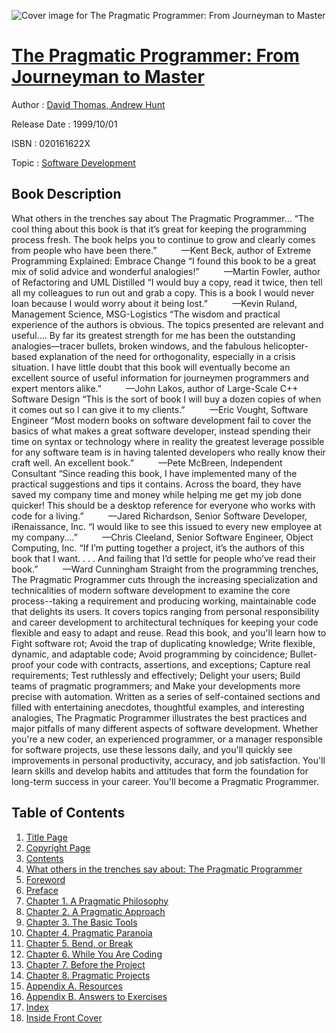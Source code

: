 ![Cover image for The Pragmatic Programmer: From Journeyman to Master](https://imgdetail.ebookreading.net/cover/cover/software_development/EB020161622X.jpg)

[The Pragmatic Programmer: From Journeyman to Master](https://ebookreading.net/view/book/The+Pragmatic+Programmer%3A+From+Journeyman+to+Master-EB020161622X_1.html "The Pragmatic Programmer: From Journeyman to Master")
====================================================================================================================

Author : [David Thomas](https://ebookreading.net/search/author/David+Thomas),[ Andrew Hunt](https://ebookreading.net/search/author/+Andrew+Hunt)

Release Date : 1999/10/01

ISBN : 020161622X

Topic : [Software Development](https://ebookreading.net/search/category/software-development)

Book Description
-----------------

What others in the trenches say about The Pragmatic Programmer...
“The cool thing about this book is that it’s great for keeping the programming process fresh. The book helps you to continue to grow and clearly comes from people who have been there.”
          —Kent Beck, author of Extreme Programming Explained: Embrace Change
“I found this book to be a great mix of solid advice and wonderful analogies!”
          —Martin Fowler, author of Refactoring and UML Distilled
“I would buy a copy, read it twice, then tell all my colleagues to run out and grab a copy. This is a book I would never loan because I would worry about it being lost.”
          —Kevin Ruland, Management Science, MSG-Logistics
“The wisdom and practical experience of the authors is obvious. The topics presented are relevant and useful.... By far its greatest strength for me has been the outstanding analogies—tracer bullets, broken windows, and the fabulous helicopter-based explanation of the need for orthogonality, especially in a crisis situation. I have little doubt that this book will eventually become an excellent source of useful information for journeymen programmers and expert mentors alike.”
          —John Lakos, author of Large-Scale C++ Software Design
“This is the sort of book I will buy a dozen copies of when it comes out so I can give it to my clients.”
          —Eric Vought, Software Engineer
“Most modern books on software development fail to cover the basics of what makes a great software developer, instead spending their time on syntax or technology where in reality the greatest leverage possible for any software team is in having talented developers who really know their craft well. An excellent book.”
          —Pete McBreen, Independent Consultant
“Since reading this book, I have implemented many of the practical suggestions and tips it contains. Across the board, they have saved my company time and money while helping me get my job done quicker! This should be a desktop reference for everyone who works with code for a living.”
          —Jared Richardson, Senior Software Developer, iRenaissance, Inc.
“I would like to see this issued to every new employee at my company....”
          —Chris Cleeland, Senior Software Engineer, Object Computing, Inc.
“If I’m putting together a project, it’s the authors of this book that I want. . . . And failing that I’d settle for people who’ve read their book.”
          —Ward Cunningham
Straight from the programming trenches, The Pragmatic Programmer cuts through the increasing specialization and technicalities of modern software development to examine the core process--taking a requirement and producing working, maintainable code that delights its users. It covers topics ranging from personal responsibility and career development to architectural techniques for keeping your code flexible and easy to adapt and reuse. Read this book, and you'll learn how to
Fight software rot;
Avoid the trap of duplicating knowledge;
Write flexible, dynamic, and adaptable code;
Avoid programming by coincidence;
Bullet-proof your code with contracts, assertions, and exceptions;
Capture real requirements;
Test ruthlessly and effectively;
Delight your users;
Build teams of pragmatic programmers; and
Make your developments more precise with automation.
Written as a series of self-contained sections and filled with entertaining anecdotes, thoughtful examples, and interesting analogies, The Pragmatic Programmer illustrates the best practices and major pitfalls of many different aspects of software development. Whether you're a new coder, an experienced programmer, or a manager responsible for software projects, use these lessons daily, and you'll quickly see improvements in personal productivity, accuracy, and job satisfaction. You'll learn skills and develop habits and attitudes that form the foundation for long-term success in your career. You'll become a Pragmatic Programmer.

              
Table of Contents
-----------------

1. [Title Page](https://ebookreading.net/view/book/The+Pragmatic+Programmer%3A+From+Journeyman+to+Master-EB020161622X_3.html)
1. [Copyright Page](https://ebookreading.net/view/book/The+Pragmatic+Programmer%3A+From+Journeyman+to+Master-EB020161622X_4.html)
1. [Contents](https://ebookreading.net/view/book/The+Pragmatic+Programmer%3A+From+Journeyman+to+Master-EB020161622X_6.html)
1. [What others in the trenches say about: The Pragmatic Programmer](https://ebookreading.net/view/book/The+Pragmatic+Programmer%3A+From+Journeyman+to+Master-EB020161622X_2.html)
1. [Foreword](https://ebookreading.net/view/book/The+Pragmatic+Programmer%3A+From+Journeyman+to+Master-EB020161622X_7.html)
1. [Preface](https://ebookreading.net/view/book/The+Pragmatic+Programmer%3A+From+Journeyman+to+Master-EB020161622X_8.html)
1. [Chapter 1. A Pragmatic Philosophy](https://ebookreading.net/view/book/The+Pragmatic+Programmer%3A+From+Journeyman+to+Master-EB020161622X_9.html)
1. [Chapter 2. A Pragmatic Approach](https://ebookreading.net/view/book/The+Pragmatic+Programmer%3A+From+Journeyman+to+Master-EB020161622X_10.html)
1. [Chapter 3. The Basic Tools](https://ebookreading.net/view/book/The+Pragmatic+Programmer%3A+From+Journeyman+to+Master-EB020161622X_11.html)
1. [Chapter 4. Pragmatic Paranoia](https://ebookreading.net/view/book/The+Pragmatic+Programmer%3A+From+Journeyman+to+Master-EB020161622X_12.html)
1. [Chapter 5. Bend, or Break](https://ebookreading.net/view/book/The+Pragmatic+Programmer%3A+From+Journeyman+to+Master-EB020161622X_13.html)
1. [Chapter 6. While You Are Coding](https://ebookreading.net/view/book/The+Pragmatic+Programmer%3A+From+Journeyman+to+Master-EB020161622X_14.html)
1. [Chapter 7. Before the Project](https://ebookreading.net/view/book/The+Pragmatic+Programmer%3A+From+Journeyman+to+Master-EB020161622X_15.html)
1. [Chapter 8. Pragmatic Projects](https://ebookreading.net/view/book/The+Pragmatic+Programmer%3A+From+Journeyman+to+Master-EB020161622X_16.html)
1. [Appendix A. Resources](https://ebookreading.net/view/book/The+Pragmatic+Programmer%3A+From+Journeyman+to+Master-EB020161622X_17.html)
1. [Appendix B. Answers to Exercises](https://ebookreading.net/view/book/The+Pragmatic+Programmer%3A+From+Journeyman+to+Master-EB020161622X_18.html)
1. [Index](https://ebookreading.net/view/book/The+Pragmatic+Programmer%3A+From+Journeyman+to+Master-EB020161622X_19.html)
1. [Inside Front Cover](https://ebookreading.net/view/book/The+Pragmatic+Programmer%3A+From+Journeyman+to+Master-EB020161622X_20.html)

